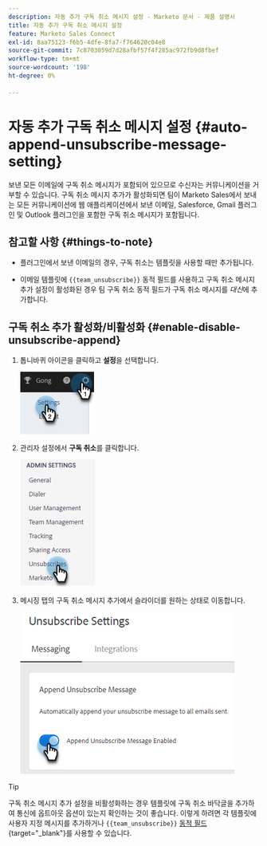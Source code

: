 ```yaml
---
description: 자동 추가 구독 취소 메시지 설정 - Marketo 문서 - 제품 설명서
title: 자동 추가 구독 취소 메시지 설정
feature: Marketo Sales Connect
exl-id: 8aa75123-f6b5-4dfe-8fa7-f764620c04e8
source-git-commit: 7c8703059d7d28afbf57f4f285ac972fb9d8fbef
workflow-type: tm+mt
source-wordcount: '198'
ht-degree: 0%

---
```


# 자동 추가 구독 취소 메시지 설정 {#auto-append-unsubscribe-message-setting}

보낸 모든 이메일에 구독 취소 메시지가 포함되어 있으므로 수신자는 커뮤니케이션을 거부할 수 있습니다. 구독 취소 메시지 추가가 활성화되면 팀이 Marketo Sales에서 보내는 모든 커뮤니케이션에 웹 애플리케이션에서 보낸 이메일, Salesforce, Gmail 플러그인 및 Outlook 플러그인을 포함한 구독 취소 메시지가 포함됩니다.

## 참고할 사항 {#things-to-note}

* 플러그인에서 보낸 이메일의 경우, 구독 취소는 템플릿을 사용할 때만 추가됩니다.

* 이메일 템플릿에 `{{team_unsubscribe}}` 동적 필드를 사용하고 구독 취소 메시지 추가 설정이 활성화된 경우 팀 구독 취소 동적 필드가 구독 취소 메시지를 _대신_&#x200B;에 추가합니다.

## 구독 취소 추가 활성화/비활성화 {#enable-disable-unsubscribe-append}

1. 톱니바퀴 아이콘을 클릭하고 **설정**&#x200B;을 선택합니다.

   ![](assets/auto-append-unsubscribe-message-setting-1.png)

1. 관리자 설정에서 **구독 취소**&#x200B;를 클릭합니다.

   ![](assets/auto-append-unsubscribe-message-setting-2.png)

1. 메시징 탭의 구독 취소 메시지 추가에서 슬라이더를 원하는 상태로 이동합니다.

   ![](assets/auto-append-unsubscribe-message-setting-3.png)

>[!TIP]
>
>구독 취소 메시지 추가 설정을 비활성화하는 경우 템플릿에 구독 취소 바닥글을 추가하여 통신에 옵트아웃 옵션이 있는지 확인하는 것이 좋습니다. 이렇게 하려면 각 템플릿에 사용자 지정 메시지를 추가하거나 `{{team_unsubscribe}}` [동적 필드](/help/marketo/product-docs/marketo-sales-connect/templates/dynamic-fields/dynamic-fields-glossary.md){target="_blank"}를 사용할 수 있습니다.
